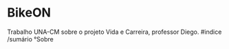 # BikeON
Trabalho UNA-CM sobre o projeto Vida e Carreira, professor Diego.
#indice /sumário 
°Sobre 
